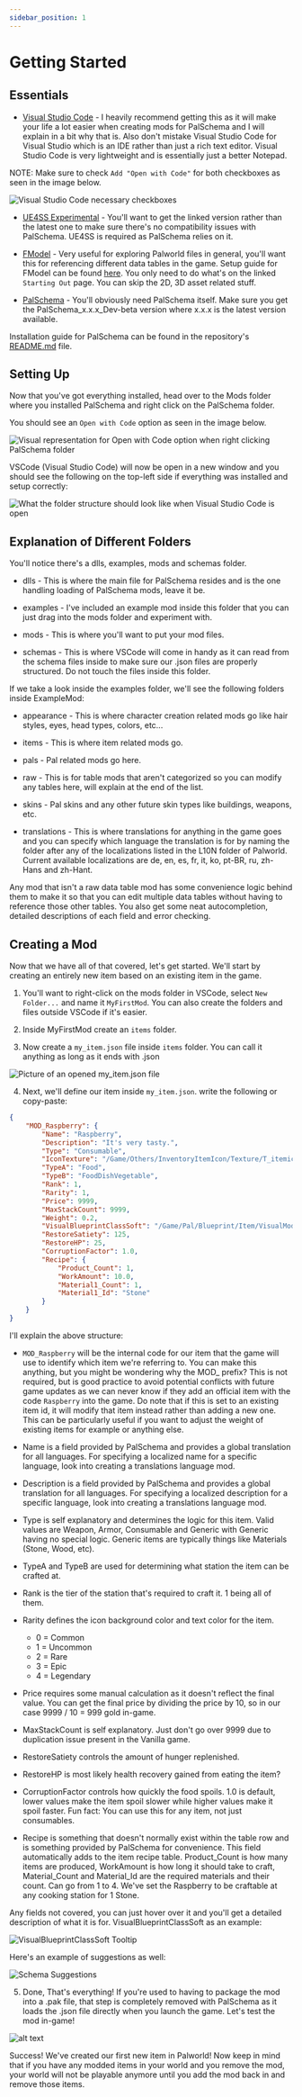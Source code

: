 ```yaml
---
sidebar_position: 1
---
```


# Getting Started

## Essentials

* [Visual Studio Code](https://code.visualstudio.com/) - I heavily recommend getting this as it will make your life a lot easier when creating mods for PalSchema and I will explain in a bit why that is. Also don't mistake Visual Studio Code for Visual Studio which is an IDE rather than just a rich text editor. Visual Studio Code is very lightweight and is essentially just a better Notepad.

NOTE: Make sure to check `Add "Open with Code"` for both checkboxes as seen in the image below.

![Visual Studio Code necessary checkboxes](assets/vscode_install.png)

* [UE4SS Experimental](https://github.com/UE4SS-RE/RE-UE4SS/releases/download/experimental/UE4SS_v3.0.1-253-g154f502.zip) - You'll want to get the linked version rather than the latest one to make sure there's no compatibility issues with PalSchema. UE4SS is required as PalSchema relies on it.

* [FModel](https://fmodel.app/) - Very useful for exploring Palworld files in general, you'll want this for referencing different data tables in the game. Setup guide for FModel can be found [here](https://pwmodding.wiki/docs/asset-swapping/StartingOut). You only need to do what's on the linked `Starting Out` page. You can skip the 2D, 3D asset related stuff.

* [PalSchema](https://github.com/Okaetsu/PalSchema/releases) - You'll obviously need PalSchema itself. Make sure you get the PalSchema_x.x.x_Dev-beta version where x.x.x is the latest version available.

Installation guide for PalSchema can be found in the repository's [README.md](https://github.com/Okaetsu/PalSchema/blob/main/README.md) file.

## Setting Up

Now that you've got everything installed, head over to the Mods folder where you installed PalSchema and right click on the PalSchema folder.

You should see an `Open with Code` option as seen in the image below.

![Visual representation for Open with Code option when right clicking PalSchema folder](assets/vscode_context.png)

VSCode (Visual Studio Code) will now be open in a new window and you should see the following on the top-left side if everything was installed and setup correctly:

![What the folder structure should look like when Visual Studio Code is open](assets/vscode_project_structure.png)

## Explanation of Different Folders

You'll notice there's a dlls, examples, mods and schemas folder.

* dlls - This is where the main file for PalSchema resides and is the one handling loading of PalSchema mods, leave it be.

* examples - I've included an example mod inside this folder that you can just drag into the mods folder and experiment with.

* mods - This is where you'll want to put your mod files.

* schemas - This is where VSCode will come in handy as it can read from the schema files inside to make sure our .json files are properly structured. Do not touch the files inside this folder.

If we take a look inside the examples folder, we'll see the following folders inside ExampleMod:

* appearance - This is where character creation related mods go like hair styles, eyes, head types, colors, etc...

* items - This is where item related mods go.

* pals - Pal related mods go here.

* raw - This is for table mods that aren't categorized so you can modify any tables here, will explain at the end of the list.

* skins - Pal skins and any other future skin types like buildings, weapons, etc.

* translations - This is where translations for anything in the game goes and you can specify which language the translation is for by naming the folder after any of the localizations listed in the L10N folder of Palworld. Current available localizations are de, en, es, fr, it, ko, pt-BR, ru, zh-Hans and zh-Hant.

Any mod that isn't a raw data table mod has some convenience logic behind them to make it so that you can edit multiple data tables without having to reference those other tables. You also get some neat autocompletion, detailed descriptions of each field and error checking.

## Creating a Mod

Now that we have all of that covered, let's get started. We'll start by creating an entirely new item based on an existing item in the game.

1. You'll want to right-click on the mods folder in VSCode, select `New Folder...` and name it `MyFirstMod`. You can also create the folders and files outside VSCode if it's easier.

2. Inside MyFirstMod create an `items` folder.

3. Now create a `my_item.json` file inside `items` folder. You can call it anything as long as it ends with .json

![Picture of an opened my_item.json file](assets/my_item.png)

4. Next, we'll define our item inside `my_item.json`. write the following or copy-paste:

```json
{
    "MOD_Raspberry": {
        "Name": "Raspberry",
        "Description": "It's very tasty.",
        "Type": "Consumable",
        "IconTexture": "/Game/Others/InventoryItemIcon/Texture/T_itemicon_Food_Berries.T_itemicon_Food_Berries",
        "TypeA": "Food",
        "TypeB": "FoodDishVegetable",
        "Rank": 1,
        "Rarity": 1,
        "Price": 9999,
        "MaxStackCount": 9999,
        "Weight": 0.2,
        "VisualBlueprintClassSoft": "/Game/Pal/Blueprint/Item/VisualModel/BP_Item_BerryRed.BP_Item_BerryRed_C",
        "RestoreSatiety": 125,
        "RestoreHP": 25,
        "CorruptionFactor": 1.0,
        "Recipe": {
            "Product_Count": 1,
            "WorkAmount": 10.0,
            "Material1_Count": 1,
            "Material1_Id": "Stone"
        }
    }
}
```

I'll explain the above structure:

- `MOD_Raspberry` will be the internal code for our item that the game will use to identify which item we're referring to. You can make this anything, but you might be wondering why the MOD_ prefix? This is not required, but is good practice to avoid potential conflicts with future game updates as we can never know if they add an official item with the code `Raspberry` into the game. Do note that if this is set to an existing item id, it will modify that item instead rather than adding a new one. This can be particularly useful if you want to adjust the weight of existing items for example or anything else.

- Name is a field provided by PalSchema and provides a global translation for all languages. For specifying a localized name for a specific language, look into creating a translations language mod.

- Description is a field provided by PalSchema and provides a global translation for all languages. For specifying a localized description for a specific language, look into creating a translations language mod.

- Type is self explanatory and determines the logic for this item. Valid values are Weapon, Armor, Consumable and Generic with Generic having no special logic. Generic items are typically things like Materials (Stone, Wood, etc).

- TypeA and TypeB are used for determining what station the item can be crafted at.

- Rank is the tier of the station that's required to craft it. 1 being all of them.

- Rarity defines the icon background color and text color for the item.
  - 0 = Common
  - 1 = Uncommon
  - 2 = Rare
  - 3 = Epic
  - 4 = Legendary

- Price requires some manual calculation as it doesn't reflect the final value. You can get the final price by dividing the price by 10, so in our case 9999 / 10 = 999 gold in-game.

- MaxStackCount is self explanatory. Just don't go over 9999 due to duplication issue present in the Vanilla game.

- RestoreSatiety controls the amount of hunger replenished.

- RestoreHP is most likely health recovery gained from eating the item?

- CorruptionFactor controls how quickly the food spoils. 1.0 is default, lower values make the item spoil slower while higher values make it spoil faster. Fun fact: You can use this for any item, not just consumables.

- Recipe is something that doesn't normally exist within the table row and is something provided by PalSchema for convenience. This field automatically adds to the item recipe table. Product_Count is how many items are produced, WorkAmount is how long it should take to craft, Material_Count and Material_Id are the required materials and their count. Can go from 1 to 4. We've set the Raspberry to be craftable at any cooking station for 1 Stone.

Any fields not covered, you can just hover over it and you'll get a detailed description of what it is for. VisualBlueprintClassSoft as an example:

![VisualBlueprintClassSoft Tooltip](assets/visual_blueprint_class_soft.png)

Here's an example of suggestions as well:

![Schema Suggestions](assets/schema_suggestions.png)

5. Done, That's everything! If you're used to having to package the mod into a .pak file, that step is completely removed with PalSchema as it loads the .json file directly when you launch the game. Let's test the mod in-game!

![alt text](assets/congratulations.png)

Success! We've created our first new item in Palworld! Now keep in mind that if you have any modded items in your world and you remove the mod, your world will not be playable anymore until you add the mod back in and remove those items.
